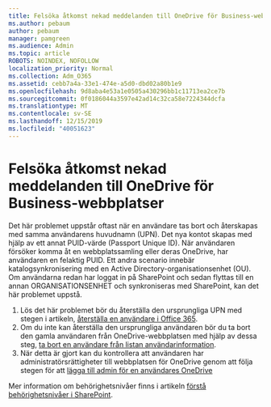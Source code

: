 ```yaml
---
title: Felsöka åtkomst nekad meddelanden till OneDrive för Business-webbplatser
ms.author: pebaum
author: pebaum
manager: pamgreen
ms.audience: Admin
ms.topic: article
ROBOTS: NOINDEX, NOFOLLOW
localization_priority: Normal
ms.collection: Adm_O365
ms.assetid: cebb7a4a-33e1-474e-a5d0-dbd02a80b1e9
ms.openlocfilehash: 9d8aba4e53a1e0505a430296bb1c11713ea2ce7b
ms.sourcegitcommit: 0f0186044a3597e42ad14c32ca58e7224344dcfa
ms.translationtype: MT
ms.contentlocale: sv-SE
ms.lasthandoff: 12/15/2019
ms.locfileid: "40051623"
---
```

# <a name="troubleshooting-access-denied-messages-to-onedrive-for-business-sites"></a>Felsöka åtkomst nekad meddelanden till OneDrive för Business-webbplatser

Det här problemet uppstår oftast när en användare tas bort och återskapas med samma användarens huvudnamn (UPN). Det nya kontot skapas med hjälp av ett annat PUID-värde (Passport Unique ID). När användaren försöker komma åt en webbplatssamling eller deras OneDrive, har användaren en felaktig PUID. Ett andra scenario innebär katalogsynkronisering med en Active Directory-organisationsenhet (OU). Om användarna redan har loggat in på SharePoint och sedan flyttas till en annan ORGANISATIONSENHET och synkroniseras med SharePoint, kan det här problemet uppstå.

1. Lös det här problemet bör du återställa den ursprungliga UPN med stegen i artikeln, [återställa en användare i Office 365](https://docs.microsoft.com/office365/admin/add-users/restore-user?view=o365-worldwide).
2. Om du inte kan återställa den ursprungliga användaren bör du ta bort den gamla användaren från OneDrive-webbplatsen med hjälp av dessa steg, [ta bort en användare från listan användarinformation](). 
3. När detta är gjort kan du kontrollera att användaren har administratörsrättigheter till webbplatsen för OneDrive genom att följa stegen för att [lägga till admin för en användares OneDrive](https://docs.microsoft.com/sharepoint/manage-user-profiles?redirectSourcePath=%252fen-us%252farticle%252fmanage-user-profiles-in-the-sharepoint-admin-center-494bec9c-6654-41f0-920f-f7f937ea9723#add-and-remove-admins-for-a-users-onedrive)

Mer information om behörighetsnivåer finns i artikeln [förstå behörighetsnivåer i SharePoint](https://docs.microsoft.com/sharepoint/understanding-permission-levels).
